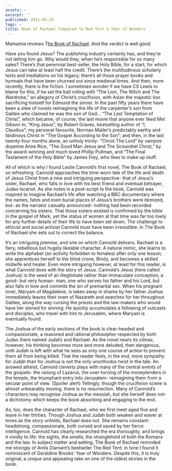 ```yaml
---
assets: ~
excerpt: ''
published: 2011-05-25
tags: ~
title: Book of Rachael Compared to Red Tent & Year of Wonders
---
```

Mamamia reviews T[he Book of Rachael](http://cannold.com/articles/article/the-book-of-rachael/). And the verdict is well good. 


Have you found Jesus? The publishing industry certainly has, and they’re not letting him go. Why would they, when he’s responsible for so many sales? There’s that perennial best-seller, the Holy Bible, for a start, for which Jesus can take at least half the credit. There’s the multitudinous scholarly texts and mediations on his legacy; there’s all those prayer books and hymnals that have been churned out since medieval times. And then, more recently, there is the fiction. I sometimes wonder if we have CS Lewis to blame for this, if he set the ball rolling with “The Lion, The Witch and The Wardrobe,” an allegory of Christ’s crucifixion, with Aslan the majestic lion sacrificing himself for Edmund the sinner. In the past fifty years there have been a slew of novels reimagining the life of the carpenter’s son from Galilee who claimed he was the son of God… “The Last Temptation of Christ”, which became, of course, the last movie that anyone ever liked Mel Gibson in; “King Jesus”, by Robert Graves, bestselling author of “I, Claudius”; my personal favourite, Norman Mailer’s predictably earthy and libidinous Christ in “The Gospel According to the Son”; and then, in the last twenty-four months alone, an unholy trinity- “Christ The Lord” by vampire doyenne Anne Rice, “The Good Man Jesus and The Scoundrel Christ,” by the award-winning and much loved Phillip Pullman, and “The Final Testament of the Holy Bible” by James Frey, who likes to make up stuff.

All of which is why I found Leslie Cannold’s first novel, The Book of Rachael, so refreshing. Cannold approaches the time-worn tale of the life and death of Jesus Christ from a new and intriguing perspective- that of Jesus’s sister, Rachael, who falls in love with his best friend and eventual betrayer, Judas Iscariot. As she notes in a post-script to the book, Cannold was inspired to imagine Rachael’s life after watching a BBC documentary where the names, fates and even burial places of Jesus’s brothers were itemized, but- as the narrator casually announced- nothing had been recorded concerning his sisters. That those sisters existed is confirmed by the bible in the gospel of Mark, yet the status of women at that time was far too lowly for any further details of their life to have been set down. The challenge to ethicist and social activist Cannold must have been irresistible. In The Book of Rachael she sets out to correct the balance.

It’s an intriguing premise, and one on which Cannold delivers. Rachael is a fiery, rebellious but hugely likeable character. A natural mimic, she learns to write the alphabet (an activity forbidden to females) after only one lesson; she apprentices herself to the blind crone, Bindy, and becomes a skilled midwife and healer. Even more intriguing however, at least for this reader, is what Cannold does with the story of Jesus. Cannold’s Jesus (here called Joshua) is the seed of an illegitimate rather than immaculate conception; a good- but very human- man, one who serves his father and his Lord, but also falls in love and commits the sin of premarital sex. When his pregnant lover, Maryam of Magdalene, is taken away in shame by her father Joshua immediately leaves their town of Nazareth and searches for her throughout Galilee, along the way cursing the priests and the law-makers who would have her stoned for sinning. He quickly accumulates a following of outcasts and disciples, who travel with him to Jerusalem, where Maryam is eventually found.

The Joshua of the early sections of the book is clear-headed and compassionate, a reasoned and rational philosopher respected by both Judas (here named Judah) and Rachael. As the novel nears its climax, however, his thinking becomes more and more deluded, then dangerous, until Judah is left with what he sees as only one course of action to prevent them all from being killed. That the reader feels, in the end, more sympathy for Judah than for Joshua is not the only unorthodox twist in the tale. An avowed atheist, Cannold cleverly plays with many of the central events of the gospels- the raising of Lazarus, the over-turning of the moneylenders in the temple, the triumphant entry into Jerusalem- reimagining them from a secular point of view. (Spoiler alert) Tellingly, though the crucifixion scene is almost unbearably moving, there is no resurrection. Many of Cannold’s characters may recognise Joshua as the messiah, but she herself does not- a dichotomy which keeps the book absorbing and engaging to the end.

As, too, does the character of Rachael, who we first meet aged five and leave in her thirties. Though Joshua and Judah both weaken and waver at times as the story unfolds, Rachael does not. She remains constant- headstrong, compassionate, both cursed and saved by her fierce intelligence. Cannold has clearly researched the era thoroughly, and brings it vividly to life: the sights, the smells, the stranglehold of both the Romans and the law. In subject matter and setting, The Book of Rachael reminded me strongly of Anita Diamant’s bestseller The Red Tent; in tone I found it reminiscent of Geraldine Brooks’ Year of Wonders. Despite this, it is truly original; a unique and appealing take on one of the oldest stories in the book.
